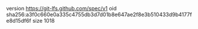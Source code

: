version https://git-lfs.github.com/spec/v1
oid sha256:a3f0c660e0a335c4755db3d7d01b8e647ae2f8e3b510433d9b4177fe8d15df6f
size 1018
